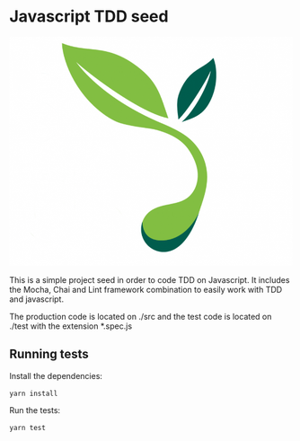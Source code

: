 # Javascript TDD seed

![Seed](seed.png)

This is a simple project seed in order to code TDD on Javascript. It includes the Mocha, Chai and Lint framework combination to easily work with TDD and javascript.

The production code is located on ./src and the test code is located on ./test with the extension *.spec.js

## Running tests

Install the dependencies:

    yarn install

Run the tests:

    yarn test